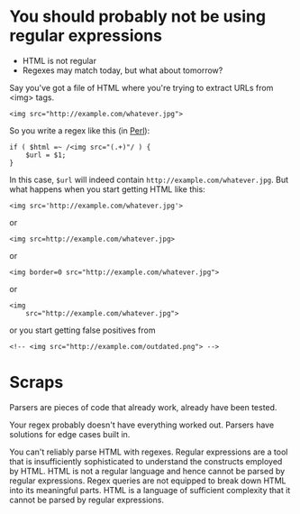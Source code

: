 # You should probably not be using regular expressions

* HTML is not regular
* Regexes may match today, but what about tomorrow?

Say you've got a file of HTML where you're trying to extract URLs from
&lt;img&gt; tags.

    <img src="http://example.com/whatever.jpg">

So you write a regex like this (in [Perl](/perl.html)):

    if ( $html =~ /<img src="(.+)"/ ) {
        $url = $1;
    }

In this case, `$url` will indeed contain
`http://example.com/whatever.jpg`.  But what happens when
you start getting HTML like this:

    <img src='http://example.com/whatever.jpg'>

or

    <img src=http://example.com/whatever.jpg>

or

    <img border=0 src="http://example.com/whatever.jpg">

or

    <img
        src="http://example.com/whatever.jpg">

or you start getting false positives from

    <!-- <img src="http://example.com/outdated.png"> -->

# Scraps

Parsers are pieces of code that already work, already have been tested.

Your regex probably doesn't have everything worked out.
Parsers have solutions for edge cases built in.

You can't reliably parse HTML with regexes.  Regular expressions are a
tool that is insufficiently sophisticated to understand the constructs
employed by HTML. HTML is not a regular language and hence cannot be
parsed by regular expressions. Regex queries are not equipped to break
down HTML into its meaningful parts.  HTML is a language of sufficient
complexity that it cannot be parsed by regular expressions.
